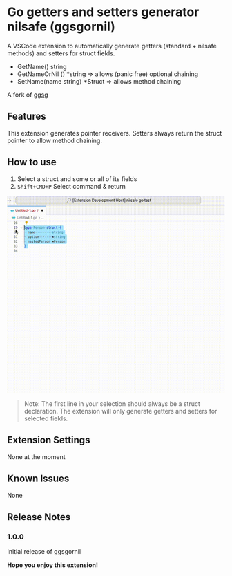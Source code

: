 # Go getters and setters generator nilsafe (ggsgornil)

A VSCode extension to automatically generate getters (standard + nilsafe methods) and setters for struct fields.
- GetName() string
- GetNameOrNil () *string => allows (panic free) optional chaining 
- SetName(name string) *Struct => allows method chaining

A fork of [ggsg](https://github.com/trythrow/go-getters-setters-generator)


## Features

This extension generates pointer receivers. Setters always return the struct pointer to allow method chaining. 

## How to use
1. Select a struct and some or all of its fields
2. `Shift+CMD+P` Select command & return


![Usage](images/ggsgornil.gif)


> Note: The first line in your selection should always be a struct declaration. The extension will only generate getters and setters for selected fields.


## Extension Settings

None at the moment


## Known Issues

None

## Release Notes

### 1.0.0

Initial release of ggsgornil


**Hope you enjoy this extension!**
